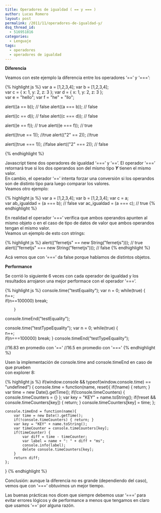 ```yaml
---
title: Operadores de igualdad ( == y === )
author: Lucas Romero
layout: post
permalink: /2011/11/operadores-de-igualdad-y/
dsq_thread_id:
  - 516951816
categories:
  - Lenguaje
tags:
  - operadores
  - operadores de igualdad
---
```

**Diferencia**

Veamos con este ejemplo la diferencia entre los operadores &#8216;==&#8217; y &#8216;===&#8217;:

{% highlight js %}
var a = [1,2,3,4]; 
var b = [1,2,3,4];  
var c = { x: 1, y: 2, z: 3 }; 
var d = { x: 1, y: 2, z: 3 };  
var e = "hello"; 
var f = "he" + "llo";  

alert((a == b));           // false
alert((a === b));           // false  

alert((c == d));            // false 
alert((c === d));           // false  

alert((e == f));            // true 
alert((e === f));           // true

alert((true == 1)); //true
alert(("2" == 2)); //true

alert((true === 1)); //false 
alert(("2" === 2)); // false

 {% endhighlight %}

Javascript tiene dos operadores de igualdad &#8216;===&#8217; y &#8216;==&#8217;. El operador &#8216;===&#8217; retornará true si los dos operandos son del mismo tipo ***Y*** tienen el mismo valor.  
En cambio, el operador &#8216;==&#8217; intenta forzar una conversión si los operandos son de distinto tipo para luego comparar los valores.  
Veamos otro ejemplo:  
<!--more-->

{% highlight js %}
var a = [1,2,3,4]; 
var b = [1,2,3,4]; 
var c = a;  
var ab_igualdad = (a === b); // false 
var ac_igualdad = (a === c); // true 
 {% endhighlight %}

En realidad el operador &#8216;===&#8217; verifica que ambos operandos apunten al mismo objeto o en el caso de tipo de datos de valor que ambos operandos tengan el mismo valor.  
Veamos un ejemplo de esto con strings:

{% highlight js %}
alert(("fernetjs" == new String("fernetjs")));    // true 
alert(("fernetjs" === new String("fernetjs")));   // false 
 {% endhighlight %}

Acá vemos que con &#8216;===&#8217; da false porque hablamos de distintos objetos.

**Performance**

Se corrió lo siguiente 6 veces con cada operador de igualdad y los resultados arrojaron una mejor performace con el operador &#8216;===&#8217;.

{% highlight js %}
console.time("testEquality"); 
var n = 0; 
while(true) {     
    n++;     
    if(n==100000) break; 
        
        } 
console.timeEnd("testEquality"); 

    
console.time("testTypeEquality"); 
var n = 0; 
while(true) {     
n++;     
if(n===100000) break; 
} 
console.timeEnd("testTypeEquality"); 

//16.83 en promedio con '=='
//16.5 en promedio con '==='
 {% endhighlight %}

Usen la implementación de console.time and console.timeEnd en caso de que prueben  
con explorer 8:

{% highlight js %}
if(window.console && typeof(window.console.time) == "undefined") {
    console.time = function(name, reset){
        if(!name) { return; }
        var time = new Date().getTime();
        if(!console.timeCounters) { console.timeCounters = {} };
        var key = "KEY" + name.toString();
        if(!reset && console.timeCounters[key]) { return; }
            console.timeCounters[key] = time;
        };

    console.timeEnd = function(name){
        var time = new Date().getTime();
        if(!console.timeCounters) { return; }
        var key = "KEY" + name.toString();
        var timeCounter = console.timeCounters[key];
        if(timeCounter) {
            var diff = time - timeCounter;
            var label = name + ": " + diff + "ms";
            console.info(label);
            delete console.timeCounters[key];
        }
        return diff;
    };
}
 {% endhighlight %}

Conclusión: aunque la diferencia no es grande (dependiendo del caso), vemos que con &#8216;===&#8217; obtuvimos un mejor tiempo.

Las buenas prácticas nos dicen que siempre debemos usar &#8216;===&#8217; para evitar errores lógicos y de performance a menos que tengamos en claro que usamos &#8216;==&#8217; por alguna razón.